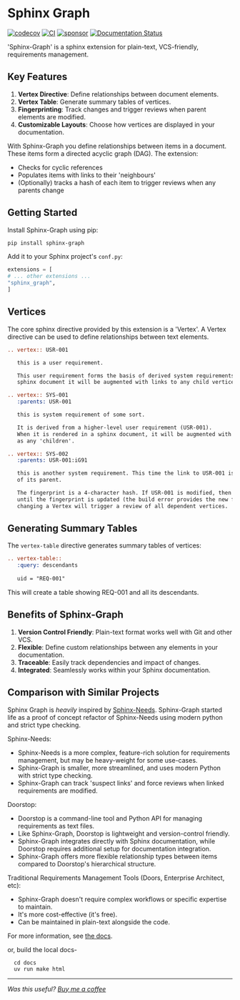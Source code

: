 # Sphinx Graph

[![codecov](https://codecov.io/gh/danieleades/sphinx-graph/branch/main/graph/badge.svg?token=WLPNTQXHrK)](https://codecov.io/gh/danieleades/sphinx-graph)
[![CI](https://github.com/danieleades/sphinx-graph/actions/workflows/ci.yaml/badge.svg)](https://github.com/danieleades/sphinx-graph/actions/workflows/ci.yaml)
[![sponsor](https://img.shields.io/static/v1?label=Sponsor&message=%E2%9D%A4&logo=GitHub&color=%23fe8e86)](https://github.com/sponsors/danieleades)
[![Documentation Status](https://readthedocs.org/projects/sphinx-graph/badge/?version=main)](https://sphinx-graph.readthedocs.io/en/main/?badge=main)

'Sphinx-Graph' is a sphinx extension for plain-text, VCS-friendly, requirements management.

## Key Features

1. **Vertex Directive**: Define relationships between document elements.
2. **Vertex Table**: Generate summary tables of vertices.
3. **Fingerprinting**: Track changes and trigger reviews when parent elements are modified.
4. **Customizable Layouts**: Choose how vertices are displayed in your documentation.

With Sphinx-Graph you define relationships between items in a document. These items form a directed acyclic graph (DAG). The extension:

- Checks for cyclic references
- Populates items with links to their 'neighbours'
- (Optionally) tracks a hash of each item to trigger reviews when any parents change

## Getting Started

Install Sphinx-Graph using pip:

```bash
pip install sphinx-graph
```

Add it to your Sphinx project's `conf.py`:

```python
extensions = [
# ... other extensions ...
"sphinx_graph",
]
```

## Vertices

The core sphinx directive provided by this extension is a 'Vertex'. A Vertex directive can be used to define relationships between text elements.

```rst
.. vertex:: USR-001

   this is a user requirement.

   This user requirement forms the basis of derived system requirements. When it is rendered in a
   sphinx document it will be augmented with links to any child vertices.

.. vertex:: SYS-001
   :parents: USR-001

   this is system requirement of some sort.

   It is derived from a higher-level user requirement (USR-001).
   When it is rendered in a sphinx document, it will be augmented with links to its parent as well
   as any 'children'.

.. vertex:: SYS-002
   :parents: USR-001:iG91

   this is another system requirement. This time the link to USR-001 is tracking the 'fingerprint'
   of its parent.

   The fingerprint is a 4-character hash. If USR-001 is modified, then SYS-002 will fail the build
   until the fingerprint is updated (the build error provides the new fingerprint). This means that
   changing a Vertex will trigger a review of all dependent vertices.
```

## Generating Summary Tables

The `vertex-table` directive generates summary tables of vertices:

```rst
.. vertex-table::
   :query: descendants
   
   uid = "REQ-001"
```

This will create a table showing REQ-001 and all its descendants.

## Benefits of Sphinx-Graph

1. **Version Control Friendly**: Plain-text format works well with Git and other VCS.
2. **Flexible**: Define custom relationships between any elements in your documentation.
3. **Traceable**: Easily track dependencies and impact of changes.
4. **Integrated**: Seamlessly works within your Sphinx documentation.

## Comparison with Similar Projects

Sphinx Graph is *heavily* inspired by [Sphinx-Needs](https://github.com/useblocks/sphinx-needs). Sphinx-Graph started life as a proof of concept refactor of Sphinx-Needs using modern python and strict type checking.

Sphinx-Needs:

- Sphinx-Needs is a more complex, feature-rich solution for requirements management, but may be heavy-weight for some use-cases.
- Sphinx-Graph is smaller, more streamlined, and uses modern Python with strict type checking.
- Sphinx-Graph can track 'suspect links' and force reviews when linked requirements are modified.

Doorstop:

- Doorstop is a command-line tool and Python API for managing requirements as text files.
- Like Sphinx-Graph, Doorstop is lightweight and version-control friendly.
- Sphinx-Graph integrates directly with Sphinx documentation, while Doorstop requires additional setup for documentation integration.
- Sphinx-Graph offers more flexible relationship types between items compared to Doorstop's hierarchical structure.

Traditional Requirements Management Tools (Doors, Enterprise Architect, etc):

- Sphinx-Graph doesn't require complex workflows or specific expertise to maintain.
- It's more cost-effective (it's free).
- Can be maintained in plain-text alongside the code.


For more information, see [the docs](https://sphinx-graph.readthedocs.io/en/main/).

or, build the local docs-

      cd docs
      uv run make html

---

*Was this useful? [Buy me a coffee](https://github.com/sponsors/danieleades/sponsorships?sponsor=danieleades&preview=true&frequency=recurring&amount=5)*
